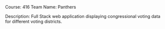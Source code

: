 Course: 416
Team Name: Panthers

Description:
Full Stack web application displaying congressional voting data for different voting districts.